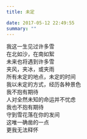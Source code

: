 ```yaml
---
title: 未定

date: 2017-05-12 22:49:55
summary: ""
---
```

我这一生见过许多雪\
在北如沙，在南如絮\
未来也将遇到许多雪\
夹风，夹冰，或夹雨\
所有未定的地点，未定的时间\
我以未定的方式，经历各种景色\
我不抱有期待\
人对全然未知的命运并不忧虑\
我也不抱有期待\
守到雪花落在你的发间\
这唯一确凿的一点\
更我无法释怀
